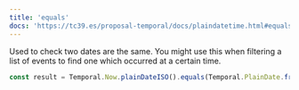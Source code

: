```yaml
---
title: 'equals'
docs: 'https://tc39.es/proposal-temporal/docs/plaindatetime.html#equals'
---
```


Used to check two dates are the same. You might use this when filtering a list
of events to find one which occurred at a certain time.

```javascript
const result = Temporal.Now.plainDateISO().equals(Temporal.PlainDate.from('2022-12-25'));
```
